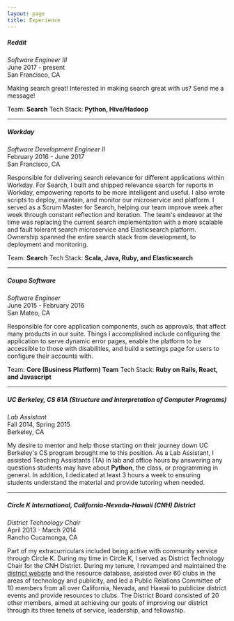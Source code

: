 ```yaml
---
layout: page
title: Experience
---
```


##### Reddit
*Software Engineer III*<br />
June 2017 - present<br />
San Francisco, CA

Making search great! Interested in making search great with us? Send me a message!

Team: **Search**
Tech Stack: **Python, Hive/Hadoop**

<hr>

##### Workday
*Software Development Engineer II*<br />
February 2016 - June 2017<br />
San Francisco, CA

Responsible for delivering search relevance for different applications within Workday. For Search, I built and shipped relevance search for reports in Workday, empowering reports to be more intelligent and useful. I also wrote scripts to deploy, maintain, and monitor our microservice and platform. I served as a Scrum Master for Search, helping our team improve week after week through constant reflection and iteration. The team's endeavor at the time was replacing the current search implementation with a more scalable and fault tolerant search microservice and Elasticsearch platform. Ownership spanned the entire search stack from development, to deployment and monitoring.

Team: **Search**
Tech Stack: **Scala, Java, Ruby, and Elasticsearch**

<hr>

##### Coupa Software
*Software Engineer*<br />
June 2015 - February 2016<br />
San Mateo, CA

Responsible for core application components, such as approvals, that affect many products in our suite. Things I accomplished include configuring the application to serve dynamic error pages, enable the platform to be accessible to those with disabilities, and build a settings page for users to configure their accounts with.

Team: **Core (Business Platform) Team**
Tech Stack: **Ruby on Rails, React, and Javascript**

<hr>

##### UC Berkeley, CS 61A (Structure and Interpretation of Computer Programs)
*Lab Assistant*<br />
Fall 2014, Spring 2015<br />
Berkeley, CA

My desire to mentor and help those starting on their journey down UC Berkeley's CS program brought me to this position. As a Lab Assistant, I assisted Teaching Assistants (TA) in lab and office hours by answering any questions students may have about **Python**, the class, or programming in general. In addition, I dedicated at least 3 hours a week to ensuring students understand the material and provide tutoring when needed.

<hr>

##### Circle K International, California-Nevada-Hawaii (CNH) District
*District Technology Chair*<br />
April 2013 - March 2014<br />
Rancho Cucamonga, CA

Part of my extracurriculars included being active with community service through Circle K. During my time in Circle K, I served as District Technology Chair for the CNH District. During my tenure, I revamped and maintained the [district website](www.cnhcirclek.org) and the resource database, assisted over 60 clubs in the areas of technology and publicity, and led a Public Relations Committee of 10 members from all over California, Nevada, and Hawaii to publicize district events and provide resources to clubs. The District Board consisted of 20 other members, aimed at achieving our goals of improving our district through its three tenets of service, leadership, and fellowship.

